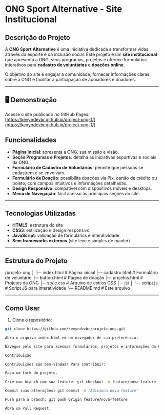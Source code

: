 # ONG Sport Alternative - Site Institucional

## Descrição do Projeto
A **ONG Sport Alternative** é uma iniciativa dedicada a transformar vidas através do esporte e da inclusão social. Este projeto é um **site institucional** que apresenta a ONG, seus programas, projetos e oferece formulários interativos para **cadastro de voluntários** e **doações online**.  

O objetivo do site é engajar a comunidade, fornecer informações claras sobre a ONG e facilitar a participação de apoiadores e doadores.

---

## 🖥️ Demonstração
Acesse o site publicado no GitHub Pages:  
[https://kevyndevbr.github.io/project-ong-1/](https://kevyndevbr.github.io/project-ong-1/)



## Funcionalidades

- **Página Inicial**: apresenta a ONG, sua missão e visão.
- **Seção Programas e Projetos**: detalha as iniciativas esportivas e sociais da ONG.
- **Formulário de Cadastro de Voluntários**: permite que pessoas se cadastrem e se envolvam.
- **Formulário de Doação**: possibilita doações via Pix, cartão de crédito ou boleto, com campos intuitivos e informações detalhadas.
- **Design Responsivo**: compatível com dispositivos móveis e desktops.
- **Menu de Navegação**: fácil acesso às principais seções do site.

---

## Tecnologias Utilizadas

- **HTML5**: estrutura do site
- **CSS3**: estilização e design responsivo
- **JavaScript**: validação de formulários e interatividade
- **Sem frameworks externos** (site leve e simples de manter)

---

## Estrutura do Projeto

/projeto-ong
│
├─ index.html # Página inicial
├─ cadastro.html # Formulário de voluntário
├─ button.html # Página de doação
├─ projetos.html # Projetos da ONG
├─ style.css # Arquivo de estilos CSS
├─ js/
│ └─ script.js # Script JS para interatividade
└─ README.md # Este arquivo


---

## Como Usar

1. Clone o repositório:
```bash
git clone https://github.com/kevyndevbr/projeto-ong.git

Abra o arquivo index.html em um navegador de sua preferência.

Navegue pelo site para acessar formulários, projetos e informações da ONG.

Contribuição

Contribuições são bem-vindas! Para contribuir:

Faça um fork do projeto.

Crie uma branch com sua feature: git checkout -b feature/nova-feature

Commit suas alterações: git commit -m 'Adiciona nova feature'

Push para a branch: git push origin feature/nova-feature

Abra um Pull Request.

